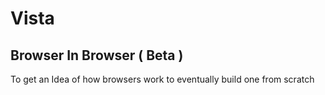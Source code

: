 # Vista 

## Browser In Browser ( Beta ) 

To get an Idea of how browsers work to eventually build one from scratch
